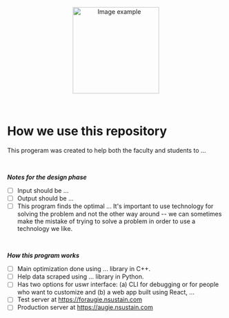 <br>
<br>

<p align="center">
  <img alt="Image example" src="https://twemoji.maxcdn.com/v/latest/svg/1f60e.svg" width="200px">
</p>

<br>

# How we use this repository

This progeram was created to help both the faculty and students to ...

<br>

***Notes for the design phase***<br>
- [ ] Input should be ...
- [ ] Output should be ...
- [ ] This program finds the optimal ...
It's important to use technology for solving the problem and not the other way around -- we can sometimes make the mistake of trying to solve a problem in order to use a technology we like.

<br>

***How this program works***<br>
- [ ] Main optimization done using ... library in C++.
- [ ] Help data scraped using ... library in Python.
- [ ] Has two options for uswr interface: (a) CLI for debugging or for people who want to customize and (b) a web app built using React, ...
- [ ] Test server at https://foraugie.nsustain.com
- [ ] Production server at https://augie.nsustain.com

<br>
<br>
<br>

<!--

Co-authored-by: Deepak <77573925+deepakkrish212@users.noreply.github.com>
Co-authored-by: Marcus <79320268+0nab@users.noreply.github.com>


-->
